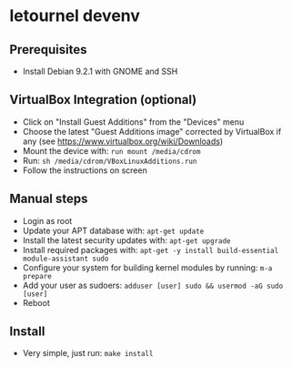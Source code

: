 letournel devenv
================

Prerequisites
-------------
* Install Debian 9.2.1 with GNOME and SSH

VirtualBox Integration (optional)
--------------------------------
* Click on "Install Guest Additions" from the "Devices" menu
* Choose the latest "Guest Additions image" corrected by VirtualBox if any
(see https://www.virtualbox.org/wiki/Downloads)
* Mount the device with:
````run mount /media/cdrom````
* Run:
````sh /media/cdrom/VBoxLinuxAdditions.run````
* Follow the instructions on screen

Manual steps
------------
* Login as root
* Update your APT database with:
````apt-get update````
* Install the latest security updates with:
````apt-get upgrade````
* Install required packages with:
````apt-get -y install build-essential module-assistant sudo````
* Configure your system for building kernel modules by running:
````m-a prepare````
* Add your user as sudoers:
````adduser [user] sudo && usermod -aG sudo [user]````
* Reboot

Install
-------
* Very simple, just run:
````make install````
